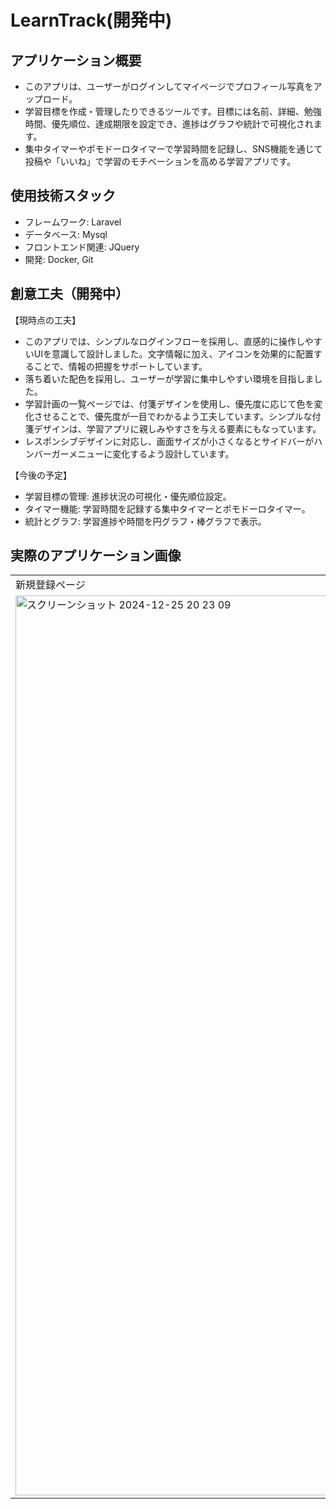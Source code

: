 # LearnTrack(開発中)
## アプリケーション概要
- このアプリは、ユーザーがログインしてマイページでプロフィール写真をアップロード。
- 学習目標を作成・管理したりできるツールです。目標には名前、詳細、勉強時間、優先順位、達成期限を設定でき、進捗はグラフや統計で可視化されます。
- 集中タイマーやポモドーロタイマーで学習時間を記録し、SNS機能を通じて投稿や「いいね」で学習のモチベーションを高める学習アプリです。
## 使用技術スタック
- フレームワーク: Laravel
- データベース: Mysql
- フロントエンド関連: JQuery
- 開発: Docker, Git
## 創意工夫（開発中）
【現時点の工夫】
- このアプリでは、シンプルなログインフローを採用し、直感的に操作しやすいUIを意識して設計しました。文字情報に加え、アイコンを効果的に配置することで、情報の把握をサポートしています。
- 落ち着いた配色を採用し、ユーザーが学習に集中しやすい環境を目指しました。
- 学習計画の一覧ページでは、付箋デザインを使用し、優先度に応じて色を変化させることで、優先度が一目でわかるよう工夫しています。シンプルな付箋デザインは、学習アプリに親しみやすさを与える要素にもなっています。
- レスポンシブデザインに対応し、画面サイズが小さくなるとサイドバーがハンバーガーメニューに変化するよう設計しています。

【今後の予定】
- 学習目標の管理: 進捗状況の可視化・優先順位設定。
- タイマー機能: 学習時間を記録する集中タイマーとポモドーロタイマー。
- 統計とグラフ: 学習進捗や時間を円グラフ・棒グラフで表示。
## 実際のアプリケーション画像
<table>
  <tr>
    <td>
      新規登録ページ
    </td>
    <td>
      ログインページ
    </td>
  </tr>
  <tr>
    <td>
        <img width="1440" alt="スクリーンショット 2024-12-25 20 23 09" src="https://github.com/user-attachments/assets/5e4f30ae-1b8b-4a4d-92af-f7a24dbc566b" />
    </td>
    <td>
        <img width="1440" alt="スクリーンショット 2024-12-25 20 23 55" src="https://github.com/user-attachments/assets/35576a8e-4cbb-41ad-ae34-87e52f42fdb6" />
    </td>
  </tr>
</table>